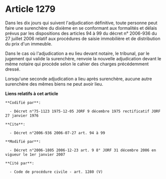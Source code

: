 # Article 1279

Dans les dix jours qui suivent l'adjudication définitive, toute personne peut faire une surenchère du dixième en se
conformant aux formalités et délais prévus par les dispositions des articles 94 à 99 du décret n° 2006-936 du 27 juillet 2006
relatif aux procédures de saisie immobilière et de distribution du prix d'un immeuble.

Dans le cas où l'adjudication a eu lieu devant notaire, le tribunal, par le jugement qui valide la surenchère, renvoie la
nouvelle adjudication devant le même notaire qui procède selon le cahier des charges précédemment dressé.

Lorsqu'une seconde adjudication a lieu après surenchère, aucune autre surenchère des mêmes biens ne peut avoir lieu.

**Liens relatifs à cet article**

	**Codifié par**:

	  - Décret n°75-1123 1975-12-05 JORF 9 décembre 1975 rectificatif JORF 27 janvier 1976

	**Cite**:

	  - Décret n°2006-936 2006-07-27 art. 94 à 99

	**Modifié par**:

	  - Décret n°2006-1805 2006-12-23 art. 9 8° JORF 31 décembre 2006 en vigueur le 1er janvier 2007

	**Cité par**:

	  - Code de procédure civile - art. 1280 (V)

